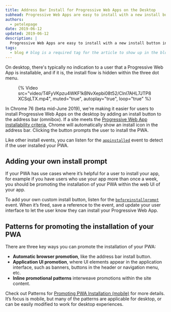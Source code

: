 ```yaml
---
title: Address Bar Install for Progressive Web Apps on the Desktop
subhead: Progressive Web Apps are easy to install with a new install button in Chrome’s address bar (omnibox).
authors:
  - petelepage
date: 2019-06-12
updated: 2019-06-12
description: |
  Progressive Web Apps are easy to install with a new install button in Chrome’s address bar (omnibox).
tags:
  - blog # blog is a required tag for the article to show up in the blog.
---
```


On desktop, there's typically no indication to a user that a Progressive Web
App is installable, and if it is, the install flow is hidden within the three
dot menu.

<figure class="float-right">
  {% Video src="video/T4FyVKpzu4WKF1kBNvXepbi08t52/Clnl7AHL7JTP8XCSqLTX.mp4", muted="true", autoplay="true", loop="true" %}
</figure>

In Chrome 76 (beta mid-June 2019), we're making it easier for users to install
Progressive Web Apps on the desktop by adding an install button to the address
bar (omnibox). If a site meets the
[Progressive Web App installability criteria][pwa-install-criteria],
Chrome will automatically show an install icon in the address bar. Clicking the
button prompts the user to install the PWA.

Like other install events, you can listen for the [`appinstalled`][appinstalled-event]
event to detect if the user installed your PWA.


## Adding your own install prompt

If your PWA has use cases where it’s helpful for a user to install your app,
for example if you have users who use your app more than once a week, you
should be promoting the installation of your PWA within the web UI of your app.

To add your own custom install button, listen for the
[`beforeinstallprompt`][beforeinstallprompt-event] event. When it’s fired,
save a reference to the event, and update your user interface to let the user
know they can install your Progressive Web App.

## Patterns for promoting the installation of your PWA

There are three key ways you can promote the installation of your PWA:

* **Automatic browser promotion**, like the address bar install button.
* **Application UI promotion**, where UI elements appear in the application
  interface, such as banners, buttons in the header or navigation menu, etc.
* **Inline promotional patterns** interweave promotions within the site content.

Check out Patterns for [Promoting PWA Installation (mobile)][install-patterns]
for more details. It’s focus is mobile, but many of the patterns are applicable
for desktop, or can be easily modified to work for desktop experiences.

[pwa-install-criteria]: https://developers.google.com/web/fundamentals/app-install-banners/#criteria
[appinstalled-event]: https://developers.google.com/web/fundamentals/app-install-banners/#appinstalled
[beforeinstallprompt-event]: https://developers.google.com/web/fundamentals/app-install-banners/#listen_for_beforeinstallprompt
[install-patterns]: https://developers.google.com/web/fundamentals/app-install-banners/promoting-install-mobile
